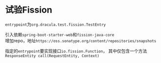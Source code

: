 # 试验Fission

```entrypoint```为```org.dracula.test.fission.TestEntry```  

引入依赖```spring-boot-starter-web```和```fission-java-core```  
增加repo，地址```https://oss.sonatype.org/content/repositories/snapshots```  

指定的```entrypoint```要实现接口```io.fission.Function```，
其中仅包含一个方法```ResponseEntity call(RequestEntity, Context)```